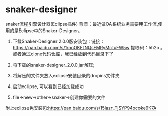 # snaker-designer
snaker流程引擎设计器(Eclipse插件)
背景：最近做OA系统业务需要用工作流,使用的是Eclipse中的Snaker-Designer。

1. 下载Snaker-Designer 2.0.0版安装包：链接：https://pan.baidu.com/s/1rnoOKEtNQsEMRyMctuFW5w  提取码：5h2o 。或者通过clone代码仓库，我已经放到代码目录下了

2. 将下载的snaker-designer_2.0.0.jar解压;

3. 将解压的文件夹放入eclipse安装目录的dropins文件夹

4. 启动eclipse, 可以看到已经加载成功

5. file->new->other->snaker->创建你需要的文件

附上eclipse免安装包:https://pan.baidu.com/s/15Iazr_TjSYP94ocoke9K7A
